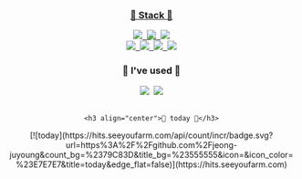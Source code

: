 

<!--
**jeong-juyoung/jeong-juyoung** is a ✨ _special_ ✨ repository because its `README.md` (this file) appears on your GitHub profile.

Here are some ideas to get you started:


- 🔭 I’m currently working on ...
- 🌱 I’m currently learning ...
- 👯 I’m looking to collaborate on ...
- 🤔 I’m looking for help with ...
- 💬 Ask me about ...
- 📫 How to reach me: ...
- 😄 Pronouns: ...
- ⚡ Fun fact: ...
-->



<div align="center">
  <a href="#">
    
<img src="https://capsule-render.vercel.app/api?type=waving&color=auto&height=300&section=header&text=Hi ! %20 there 👋 I'm jungjuyoung &fontSize=30" /><br><br> 
  <h3 align="center" style="margin-top: -85px;">💜 Stack 💜 </h3>
    <p>
      <img src="https://img.shields.io/badge/Java-007396?style=flat-square&logo=Java&logoColor=white"/>&nbsp;
      <img src="https://img.shields.io/badge/Spring-6DB33F?style=flat-square&logo=Spring&logoColor=white"/>&nbsp;
      <img src="https://img.shields.io/badge/Oracle-F80000?style=flat-square&logo=Oracle&logoColor=white"/>
      <br> 
      <img src="https://img.shields.io/badge/HTML5-E34F26?style=flat-square&logo=HTML5&logoColor=white"/>&nbsp;
      <img src="https://img.shields.io/badge/CSS3-1572B6?style=flat-square&logo=CSS3&logoColor=white"/>&nbsp;
      <img src="https://img.shields.io/badge/JavaScript-#4A154B?style=flat-square&logo=JavaScript&logoColor=black"/>&nbsp;
      <img src="https://img.shields.io/badge/jQuery-0769AD?style=flat-square&logo=jQuery&logoColor=white"/>
    </p>
  </a>
  
  <h3 align="center">💙 I've used 💙</h3>
  <p>
    <a href="jungjuyoung1314@gmail.com"><img src="https://img.shields.io/badge/Gmail-EA4335?style=flat-square&logo=Gmail&logoColor=white"/></a>&nbsp;
    <a href="https://jung-juyoung.notion.site/b4383daf8405411aa05c4115acfab9b8">
      <img src="https://img.shields.io/badge/Notion-000000?style=flat-square&logo=Notion&logoColor=white"/></a>
    <br><br>
  </p>
  
    <h3 align="center">💛 today 💛</h3>
   <p>
  [![today](https://hits.seeyoufarm.com/api/count/incr/badge.svg?url=https%3A%2F%2Fgithub.com%2Fjeong-juyoung&count_bg=%2379C83D&title_bg=%23555555&icon=&icon_color=%23E7E7E7&title=today&edge_flat=false)](https://hits.seeyoufarm.com)
   <br><br>
  </p>
  
</div>


